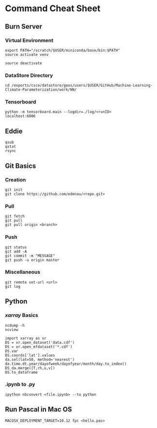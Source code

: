 # Command Cheat Sheet

## Burn Server
### Virtual Environment
```
export PATH="/scratch/$USER/miniconda/base/bin:$PATH"
source activate venv

source deactivate
```
### DataStore Directory
```
cd /exports/csce/datastore/geos/users/$USER/GitHub/Machine-Learning-Climate-Parameterization/work/NN/
```

### Tensorboard
```
python -m tensorboard.main --logdir=./log/<runID>
localhost:6006
```

## Eddie
```
qsub
qstat
rsync
```

## Git Basics
### Creation
```
git init
git clone https://github.com/edenau/<repo.git>
```
### Pull
```
git fetch
git pull
git pull origin <branch>
```
### Push
```
git status
git add -A
git commit -m "MESSAGE"
git push -u origin master
```
### Miscellaneous
```
git remote set-url <url>
git log
```

## Python
### *xarray* Basics
```
ncdump -h
ncview

import xarray as xr
DS = xr.open_dataset('data.cdf')
DS = xr.open_mfdataset('*.cdf')
DS.var
DS.coords['lat'].values
da.sel(lat=50, method='nearest')
da.time.dt.year/dayofweek/dayofyear/month/day.to_index()
DS_da.merge([T,rh,u,v])
DS.to_dataframe
```

### .ipynb to .py
```
ipython nbconvert <file.ipynb> --to python
```

## Run Pascal in Mac OS
```
MACOSX_DEPLOYMENT_TARGET=10.12 fpc <hello.pas>
```
